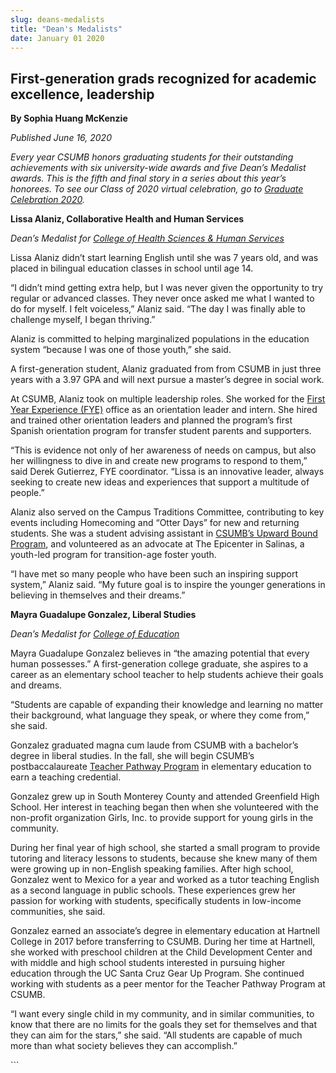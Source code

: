 ```yaml
---
slug: deans-medalists
title: "Dean's Medalists"
date: January 01 2020
---
```


 
<h2>First-generation grads recognized for academic excellence, leadership</h2>
<p><b>By Sophia Huang McKenzie</b></p>
<p><i>Published June 16, 2020</i></p>
<p>
  <i
    >Every year CSUMB honors graduating students for their outstanding
    achievements with six university-wide awards and five Dean’s Medalist
    awards. This is the fifth and final story in a series about this year’s
    honorees. To see our Class of 2020 virtual celebration, go to </i
  ><a href="https://csumb.edu/commencement"><i>Graduate Celebration 2020</i></a
  ><i>. </i>
</p>
<p><b>Lissa Alaniz, Collaborative Health and Human Services</b></p>
<p>
  <i
    >Dean’s Medalist for
    <a href="https://csumb.edu/chshs/"
      >College of Health Sciences &amp; Human Services</a
    ></i
  >
</p>
<p>
  Lissa Alaniz didn’t start learning English until she was 7 years old, and was
  placed in bilingual education classes in school until age 14.
</p>
<p>
  “I didn’t mind getting extra help, but I was never given the opportunity to
  try regular or advanced classes. They never once asked me what I wanted to do
  for myself. I felt voiceless,” Alaniz said. “The day I was finally able to
  challenge myself, I began thriving.”
</p>
<p>
  Alaniz is committed to helping marginalized populations in the education
  system “because I was one of those youth,” she said.
</p>
<p>
  A first-generation student, Alaniz graduated from from CSUMB in just three
  years with a 3.97 GPA and will next pursue a master’s degree in social work.
</p>
<p>
  At CSUMB, Alaniz took on multiple leadership roles. She worked for the
  <a href="https://csumb.edu/studentlife/first-year-experience/"
    >First Year Experience (FYE)</a
  >
  office as an orientation leader and intern. She hired and trained other
  orientation leaders and planned the program’s first Spanish orientation
  program for transfer student parents and supporters.
</p>
<p>
  “This is evidence not only of her awareness of needs on campus, but also her
  willingness to dive in and create new programs to respond to them,” said Derek
  Gutierrez, FYE coordinator. “Lissa is an innovative leader, always seeking to
  create new ideas and experiences that support a multitude of people.”
</p>
<p>
  Alaniz also served on the Campus Traditions Committee, contributing to key
  events including Homecoming and “Otter Days” for new and returning students.
  She was a student advising assistant in
  <a href="https://csumb.edu/upwardbound/">CSUMB’s Upward Bound Program</a>, and
  volunteered as an advocate at The Epicenter in Salinas, a youth-led program
  for transition-age foster youth.
</p>
<p>
  “I have met so many people who have been such an inspiring support system,”
  Alaniz said. “My future goal is to inspire the younger generations in
  believing in themselves and their dreams.”
</p>
<p><b>Mayra Guadalupe Gonzalez, Liberal Studies</b></p>
<p>
  <i
    >Dean’s Medalist for
    <a href="https://csumb.edu/education/">College of Education</a></i
  >
</p>
<p>
  Mayra Guadalupe Gonzalez believes in “the amazing potential that every human
  possesses.” A first-generation college graduate, she aspires to a career as an
  elementary school teacher to help students achieve their goals and dreams.
</p>
<p>
  “Students are capable of expanding their knowledge and learning no matter
  their background, what language they speak, or where they come from,” she
  said.
</p>
<p>
  Gonzalez graduated magna cum laude from CSUMB with a bachelor’s degree in
  liberal studies. In the fall, she will begin CSUMB’s<b> </b>postbaccalaureate
  <a href="https://csumb.edu/liberalstudies/teacher-pathway-program/"
    >Teacher Pathway Program</a
  >
  in elementary education to earn a teaching credential.
</p>
<p>
  Gonzalez grew up in South Monterey County and attended Greenfield High School.
  Her interest in teaching began then when she volunteered with the non-profit
  organization Girls, Inc. to provide support for young girls in the community.
</p>
<p>
  During her final year of high school, she started a small program to provide
  tutoring and literacy lessons to students, because she knew many of them were
  growing up in non-English speaking families. After high school, Gonzalez went
  to Mexico for a year and worked as a tutor teaching English as a second
  language in public schools. These experiences grew her passion for working
  with students, specifically students in low-income communities, she said.
</p>
<p>
  Gonzalez earned an associate’s degree in elementary education at Hartnell
  College in 2017 before transferring to CSUMB. During her time at Hartnell, she
  worked with preschool children at the Child Development Center and with middle
  and high school students interested in pursuing higher education through the
  UC Santa Cruz Gear Up Program. She continued working with students as a peer
  mentor for the Teacher Pathway Program at CSUMB.
</p>
<p>
  “I want every single child in my community, and in similar communities, to
  know that there are no limits for the goals they set for themselves and that
  they can aim for the stars,” she said. “All students are capable of much more
  than what society believes they can accomplish.”
</p>
```
